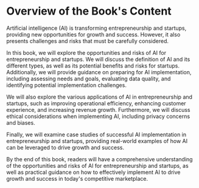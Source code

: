 Overview of the Book's Content
============================================

Artificial intelligence (AI) is transforming entrepreneurship and startups, providing new opportunities for growth and success. However, it also presents challenges and risks that must be carefully considered.

In this book, we will explore the opportunities and risks of AI for entrepreneurship and startups. We will discuss the definition of AI and its different types, as well as its potential benefits and risks for startups. Additionally, we will provide guidance on preparing for AI implementation, including assessing needs and goals, evaluating data quality, and identifying potential implementation challenges.

We will also explore the various applications of AI in entrepreneurship and startups, such as improving operational efficiency, enhancing customer experience, and increasing revenue growth. Furthermore, we will discuss ethical considerations when implementing AI, including privacy concerns and biases.

Finally, we will examine case studies of successful AI implementation in entrepreneurship and startups, providing real-world examples of how AI can be leveraged to drive growth and success.

By the end of this book, readers will have a comprehensive understanding of the opportunities and risks of AI for entrepreneurship and startups, as well as practical guidance on how to effectively implement AI to drive growth and success in today's competitive marketplace.
